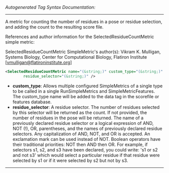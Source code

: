 <!-- THIS IS AN AUTOGENERATED FILE: Don't edit it directly, instead change the schema definition in the code itself. -->

_Autogenerated Tag Syntax Documentation:_

---
A metric for counting the number of residues in a pose or residue selection, and adding the count to the resulting score file.

References and author information for the SelectedResidueCountMetric simple metric:

SelectedResidueCountMetric SimpleMetric's author(s):
Vikram K. Mulligan, Systems Biology, Center for Computational Biology, Flatiron Institute [vmulligan@flatironinstitute.org]

```xml
<SelectedResidueCountMetric name="(&string;)" custom_type="(&string;)"
        residue_selector="(&string;)" />
```

-   **custom_type**: Allows multiple configured SimpleMetrics of a single type to be called in a single RunSimpleMetrics and SimpleMetricFeatures. 
 The custom_type name will be added to the data tag in the scorefile or features database.
-   **residue_selector**: A residue selector.  The number of residues selected by this selector will be returned as the count.  If not provided, the number of residues in the pose will be returned. The name of a previously declared residue selector or a logical expression of AND, NOT (!), OR, parentheses, and the names of previously declared residue selectors. Any capitalization of AND, NOT, and OR is accepted. An exclamation mark can be used instead of NOT. Boolean operators have their traditional priorities: NOT then AND then OR. For example, if selectors s1, s2, and s3 have been declared, you could write: 's1 or s2 and not s3' which would select a particular residue if that residue were selected by s1 or if it were selected by s2 but not by s3.

---
